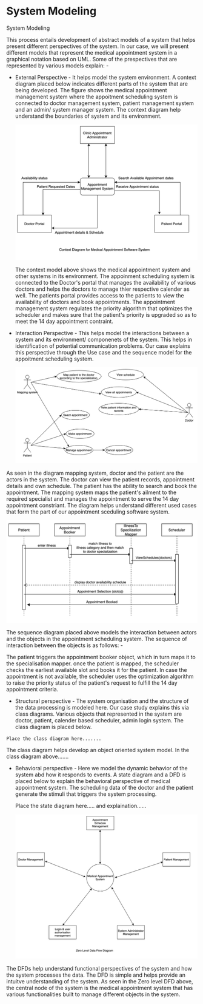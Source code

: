 # System Modeling

System Modeling

This process entails development of abstract models of a system that helps present different perspectives of the system. In our case, we will present different models that represent the medical appointment system in a graphical notation based on UML. Some of the prespectives that are represented by various models explain: -

* External Perspective - It helps model the system environment. A context diagram placed below indicates different parts of the system that are being developed. The figure shows the medical appointment management system where the appoitment scheduling system is connected to doctor management system, patient management system and an admin/ system manager system. The context diagram help understand the boundaries of system and its environment.

  ![1639443049379.png](image/system-modeling/1639443049379.png)

  The context model above shows the medical appointment system and other systems in its environment. The appoinment scheduling system is connected to the Doctor's portal that manages the availability of various doctors and helps the doctors to manage thier respective calender as well. The patients portal provides access to the patients to view the availability of doctors and book appointments. The appointment management system regulates the priority algorithm that optimizes the scheduler and makes sure that the patient's priority is upgraded so as to meet the 14 day appointment contraint.
* Interaction Perspective - This helps model the interactions between a system and its environment/ componenets of the system. This helps in identification of potential communication problems. Our case explains this perspective through the Use case and the sequence model for the appoitment scheduling system.

  ![1639442638994.png](image/system-modeling/1639442638994.png)

As seen in the diagram mapping system, doctor and the patient are the actors in the system. The doctor can view the patient records, appointment details and own schedule. The patient has the ability to search and book the appointment. The mapping system maps the patient's ailment to the required specialist and manages the appointment to serve the 14 day appointment constriant. The diagram helps understand different used cases that form the part of our appointment sceduling software system.

![1639442699833.png](image/system-modeling/1639442699833.png)

The sequence diagram placed above models the interaction between actors and the objects in the appointment scheduling system. The sequence of interaction between the objects is as follows: -

The patient triggers the appointment booker object, which in turn maps it to the specialisation mapper. once the patient is mapped, the scheduler checks the earliest available slot and books it for the patient. In case the appointment is not available, the scheduler uses the optimization algorithm to raise the priority status of the patient's request to fulfill the 14 day appointment criteria.

* Structural perspective - The system organisation and the structure of the data processing is modeled here. Our case study explains this via class diagrams. Various objects that represented in the system are doctor, patient, calender based scheduler, admin login system. The class diagram is placed below.

```
Place the class diagram here.......
```

The class diagram helps develop an object oriented system model. In the class diagram above.......

* Behavioral perspective - Here we model the dynamic behavior of the system abd how it responds to events. A state diagram and a DFD is placed below to explain the behavioral perspective of medical appointment system. The scheduling data of the doctor and the patient generate the stimuli that triggers the system processing.

  Place the state diagram here..... and explaination......








  ![1639442851744.png](image/system-modeling/1639442851744.png)

The DFDs help understand functional perspectives of the system and how the system processes the data. The DFD is simple and helps provide an intuitve understanding of the system. As seen in the Zero level DFD above, the central node of the system is the medical appointment system that has various functionalities built to manage different objects in the system.

